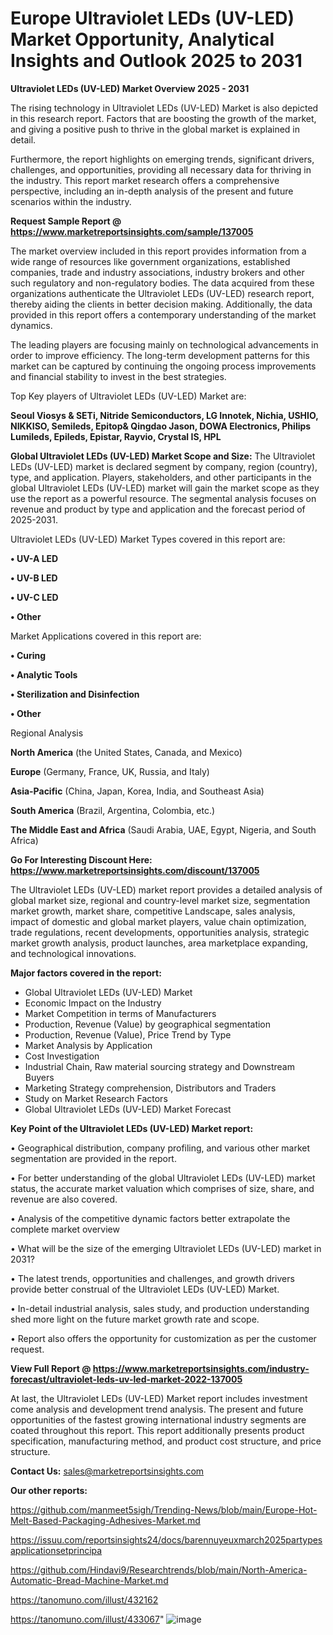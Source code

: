 # Europe Ultraviolet LEDs (UV-LED) Market Opportunity, Analytical Insights and Outlook 2025 to 2031

<Strong> Ultraviolet LEDs (UV-LED) Market Overview 2025 - 2031</strong>

The rising technology in Ultraviolet LEDs (UV-LED) Market is also depicted in this research report. Factors that are boosting the growth of the market, and giving a positive push to thrive in the global market is explained in detail.

Furthermore, the report highlights on emerging trends, significant drivers, challenges, and opportunities, providing all necessary data for thriving in the industry. This report market research offers a comprehensive perspective, including an in-depth analysis of the present and future scenarios within the industry.

<strong>Request Sample Report @ <a href=https://www.marketreportsinsights.com/sample/137005>https://www.marketreportsinsights.com/sample/137005</a></strong>

The market overview included in this report provides information from a wide range of resources like government organizations, established companies, trade and industry associations, industry brokers and other such regulatory and non-regulatory bodies. The data acquired from these organizations authenticate the Ultraviolet LEDs (UV-LED) research report, thereby aiding the clients in better decision making. Additionally, the data provided in this report offers a contemporary understanding of the market dynamics.

The leading players are focusing mainly on technological advancements in order to improve efficiency. The long-term development patterns for this market can be captured by continuing the ongoing process improvements and financial stability to invest in the best strategies.

Top Key players of Ultraviolet LEDs (UV-LED) Market are:

<strong>Seoul Viosys & SETi, Nitride Semiconductors, LG Innotek, Nichia, USHIO, NIKKISO, Semileds, Epitop& Qingdao Jason, DOWA Electronics, Philips Lumileds, Epileds, Epistar, Rayvio, Crystal IS, HPL</strong>

<strong><b>Global Ultraviolet LEDs (UV-LED) Market Scope and Size:</b></strong>
The Ultraviolet LEDs (UV-LED) market is declared segment by company, region (country), type, and application. Players, stakeholders, and other participants in the global Ultraviolet LEDs (UV-LED) market will gain the market scope as they use the report as a powerful resource. The segmental analysis focuses on revenue and product by type and application and the forecast period of 2025-2031.

Ultraviolet LEDs (UV-LED) Market Types covered in this report are:

<strong>• UV-A LED

• UV-B LED

• UV-C LED

• Other</strong>

Market Applications covered in this report are:

<strong>• Curing

• Analytic Tools

• Sterilization and Disinfection

• Other</strong> 

Regional Analysis

<strong>North America</strong> (the United States, Canada, and Mexico)

<strong>Europe</strong> (Germany, France, UK, Russia, and Italy)

<strong>Asia-Pacific</strong> (China, Japan, Korea, India, and Southeast Asia)

<strong>South America</strong> (Brazil, Argentina, Colombia, etc.)

<strong>The Middle East and Africa</strong> (Saudi Arabia, UAE, Egypt, Nigeria, and South Africa)

<strong>Go For Interesting Discount Here: <a href=https://www.marketreportsinsights.com/discount/137005>https://www.marketreportsinsights.com/discount/137005</a></strong>

The Ultraviolet LEDs (UV-LED) market report provides a detailed analysis of global market size, regional and country-level market size, segmentation market growth, market share, competitive Landscape, sales analysis, impact of domestic and global market players, value chain optimization, trade regulations, recent developments, opportunities analysis, strategic market growth analysis, product launches, area marketplace expanding, and technological innovations.

<strong><b>Major factors covered in the report:</b></strong>
<ul>
  <li>Global Ultraviolet LEDs (UV-LED) Market </li>
  <li>Economic Impact on the Industry</li>
  <li>Market Competition in terms of Manufacturers</li>
  <li>Production, Revenue (Value) by geographical segmentation</li>
  <li>Production, Revenue (Value), Price Trend by Type</li>
  <li>Market Analysis by Application</li>
  <li>Cost Investigation</li>
  <li>Industrial Chain, Raw material sourcing strategy and Downstream Buyers</li>
  <li>Marketing Strategy comprehension, Distributors and Traders</li>
  <li>Study on Market Research Factors</li>
  <li>Global Ultraviolet LEDs (UV-LED) Market Forecast</li>
</ul>

<strong><b>Key Point of the Ultraviolet LEDs (UV-LED) Market report:</b></strong>

• Geographical distribution, company profiling, and various other market segmentation are provided in the report.

• For better understanding of the global Ultraviolet LEDs (UV-LED) market status, the accurate market valuation which comprises of size, share, and revenue are also covered.

• Analysis of the competitive dynamic factors better extrapolate the complete market overview

• What will be the size of the emerging Ultraviolet LEDs (UV-LED) market in 2031?

• The latest trends, opportunities and challenges, and growth drivers provide better construal of the Ultraviolet LEDs (UV-LED) Market.

• In-detail industrial analysis, sales study, and production understanding shed more light on the future market growth rate and scope.

• Report also offers the opportunity for customization as per the customer request.

<strong><b>View Full Report @ <a href=https://www.marketreportsinsights.com/industry-forecast/ultraviolet-leds-uv-led-market-2022-137005>https://www.marketreportsinsights.com/industry-forecast/ultraviolet-leds-uv-led-market-2022-137005</a></b></strong>


At last, the Ultraviolet LEDs (UV-LED) Market report includes investment come analysis and development trend analysis. The present and future opportunities of the fastest growing international industry segments are coated throughout this report. This report additionally presents product specification, manufacturing method, and product cost structure, and price structure.

<strong>Contact Us:</strong>
sales@marketreportsinsights.com

<strong>Our other reports:</strong>

<a href=https://github.com/manmeet5sigh/Trending-News/blob/main/Europe-Hot-Melt-Based-Packaging-Adhesives-Market.md>https://github.com/manmeet5sigh/Trending-News/blob/main/Europe-Hot-Melt-Based-Packaging-Adhesives-Market.md</a>

<a href=https://issuu.com/reportsinsights24/docs/barennuyeuxmarch2025partypesapplicationsetprincipa>https://issuu.com/reportsinsights24/docs/barennuyeuxmarch2025partypesapplicationsetprincipa</a>

<a href=https://github.com/Hindavi9/Researchtrends/blob/main/North-America-Automatic-Bread-Machine-Market.md>https://github.com/Hindavi9/Researchtrends/blob/main/North-America-Automatic-Bread-Machine-Market.md</a>

<a href=https://tanomuno.com/illust/432162>https://tanomuno.com/illust/432162</a>

<a href=https://tanomuno.com/illust/433067>https://tanomuno.com/illust/433067</a>"
![image](https://github.com/user-attachments/assets/1a847d83-d172-4261-9e6a-82a314e175a3)
